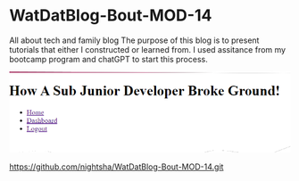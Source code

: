 # WatDatBlog-Bout-MOD-14
All about tech and family blog
The purpose of this blog is to present tutorials that either I constructed or learned from. I used assitance from my bootcamp program and chatGPT to start this process. 

![Picture of web page](<Screenshot 2023-11-09 133943-1.png>)
<!-- This is a link to my gitHub repository -->
https://github.com/nightsha/WatDatBlog-Bout-MOD-14.git